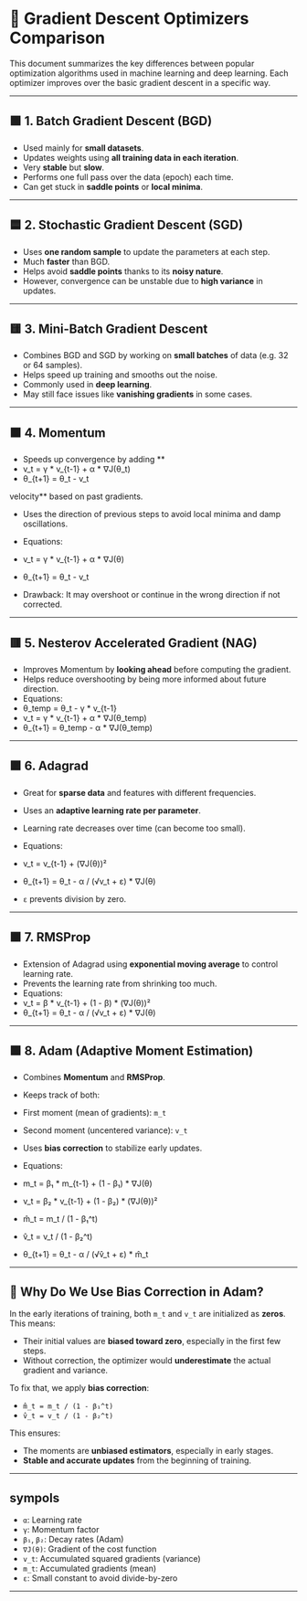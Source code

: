 # 🧠 Gradient Descent Optimizers Comparison

This document summarizes the key differences between popular optimization algorithms used in machine learning and deep learning. Each optimizer improves over the basic gradient descent in a specific way.

---

## 🟩 1. Batch Gradient Descent (BGD)
- Used mainly for **small datasets**.
- Updates weights using **all training data in each iteration**.
- Very **stable** but **slow**.
- Performs one full pass over the data (epoch) each time.
- Can get stuck in **saddle points** or **local minima**.

---

## 🟦 2. Stochastic Gradient Descent (SGD)
- Uses **one random sample** to update the parameters at each step.
- Much **faster** than BGD.
- Helps avoid **saddle points** thanks to its **noisy nature**.
- However, convergence can be unstable due to **high variance** in updates.

---

## 🟨 3. Mini-Batch Gradient Descent
- Combines BGD and SGD by working on **small batches** of data (e.g. 32 or 64 samples).
- Helps speed up training and smooths out the noise.
- Commonly used in **deep learning**.
- May still face issues like **vanishing gradients** in some cases.

---

## 🟧 4. Momentum
- Speeds up convergence by adding **
- v_t = γ * v_{t-1} + α * ∇J(θ_t)
- θ_{t+1} = θ_t - v_t

velocity** based on past gradients.
- Uses the direction of previous steps to avoid local minima and damp oscillations.
- Equations:

- v_t = γ * v_{t-1} + α * ∇J(θ)
- θ_{t+1} = θ_t - v_t

- Drawback: It may overshoot or continue in the wrong direction if not corrected.
---
## 🟥 5. Nesterov Accelerated Gradient (NAG)
- Improves Momentum by **looking ahead** before computing the gradient.
- Helps reduce overshooting by being more informed about future direction.
- Equations:
- θ_temp = θ_t - γ * v_{t-1}
- v_t = γ * v_{t-1} + α * ∇J(θ_temp)
- θ_{t+1} = θ_temp - α * ∇J(θ_temp)
---
## 🟪 6. Adagrad
- Great for **sparse data** and features with different frequencies.
- Uses an **adaptive learning rate per parameter**.
- Learning rate decreases over time (can become too small).
- Equations:
- v_t = v_{t-1} + (∇J(θ))²
- θ_{t+1} = θ_t - α / (√v_t + ε) * ∇J(θ)

- `ε` prevents division by zero.

---

## 🟫 7. RMSProp
- Extension of Adagrad using **exponential moving average** to control learning rate.
- Prevents the learning rate from shrinking too much.
- Equations:
- v_t = β * v_{t-1} + (1 - β) * (∇J(θ))²
- θ_{t+1} = θ_t - α / (√v_t + ε) * ∇J(θ)


---

## 🟩 8. Adam (Adaptive Moment Estimation)
- Combines **Momentum** and **RMSProp**.
- Keeps track of both:
- First moment (mean of gradients): `m_t`
- Second moment (uncentered variance): `v_t`
- Uses **bias correction** to stabilize early updates.
- Equations:
- m_t = β₁ * m_{t-1} + (1 - β₁) * ∇J(θ)
- v_t = β₂ * v_{t-1} + (1 - β₂) * (∇J(θ))²

- m̂_t = m_t / (1 - β₁^t)
- v̂_t = v_t / (1 - β₂^t)

- θ_{t+1} = θ_t - α / (√v̂_t + ε) * m̂_t


---

## 🧩 Why Do We Use Bias Correction in Adam?

In the early iterations of training, both `m_t` and `v_t` are initialized as **zeros**. This means:

- Their initial values are **biased toward zero**, especially in the first few steps.
- Without correction, the optimizer would **underestimate** the actual gradient and variance.

To fix that, we apply **bias correction**:

- `m̂_t = m_t / (1 - β₁^t)`
- `v̂_t = v_t / (1 - β₂^t)`

This ensures:
- The moments are **unbiased estimators**, especially in early stages.
- **Stable and accurate updates** from the beginning of training.

---

## sympols
- `α`: Learning rate  
- `γ`: Momentum factor  
- `β₁`, `β₂`: Decay rates (Adam)  
- `∇J(θ)`: Gradient of the cost function  
- `v_t`: Accumulated squared gradients (variance)  
- `m_t`: Accumulated gradients (mean)  
- `ε`: Small constant to avoid divide-by-zero  
---
